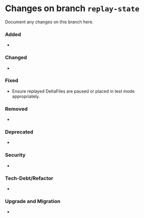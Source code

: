 # Changes on branch `replay-state`
Document any changes on this branch here.
### Added
- 

### Changed
- 

### Fixed
- Ensure replayed DeltaFiles are paused or placed in test mode appropriately. 

### Removed
- 

### Deprecated
- 

### Security
- 

### Tech-Debt/Refactor
- 

### Upgrade and Migration
- 
